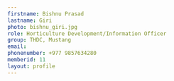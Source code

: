 ```yaml
---
firstname: Bishnu Prasad
lastname: Giri
photo: bishnu_giri.jpg
role: Horticulture Development/Information Officer
group: THDC, Mustang
email:
phonenumber: +977 9857634280
memberid: 11
layout: profile
---
```

